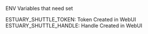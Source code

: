 ENV Variables that need set

ESTUARY_SHUTTLE_TOKEN: Token Created in WebUI
ESTUARY_SHUTTLE_HANDLE: Handle Created in WebUI